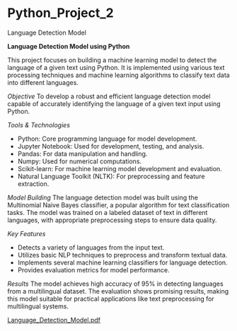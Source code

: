 # Python_Project_2
Language Detection Model

**Language Detection Model using Python**

This project focuses on building a machine learning model to detect the language of a given text using Python. It is implemented using various text processing techniques and machine learning algorithms to classify text data into different languages.


*Objective*
To develop a robust and efficient language detection model capable of accurately identifying the language of a given text input using Python.


*Tools & Technologies*
 - Python: Core programming language for model development.
 - Jupyter Notebook: Used for development, testing, and analysis.
 - Pandas: For data manipulation and handling.
 - Numpy: Used for numerical computations.
 - Scikit-learn: For machine learning model development and evaluation.
 - Natural Language Toolkit (NLTK): For preprocessing and feature extraction.

*Model Building*
The language detection model was built using the Multinomial Naive Bayes classifier, a popular algorithm for text classification tasks.
The model was trained on a labeled dataset of text in different languages, with appropriate preprocessing steps to ensure data quality.

*Key Features*
- Detects a variety of languages from the input text.
- Utilizes basic NLP techniques to preprocess and transform textual data.
- Implements several machine learning classifiers for language detection.
- Provides evaluation metrics for model performance.

*Results*
The model achieves high accuracy of 95% in detecting languages from a multilingual dataset. The evaluation shows promising results, making this model suitable for practical applications like text preprocessing for multilingual systems.


[Language_Detection_Model.pdf](https://github.com/user-attachments/files/17195006/Language_Detection_Model.pdf)
